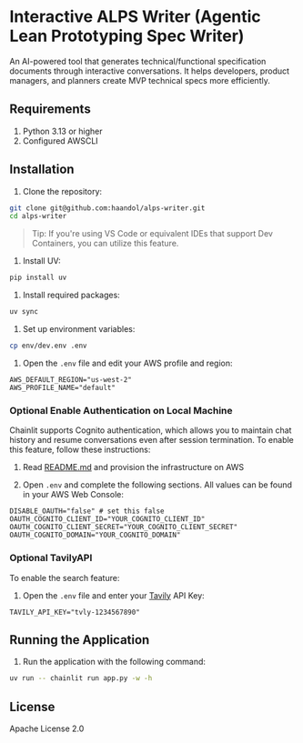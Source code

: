 # Interactive ALPS Writer (Agentic Lean Prototyping Spec Writer)

An AI-powered tool that generates technical/functional specification documents through interactive conversations. It helps developers, product managers, and planners create MVP technical specs more efficiently.

## Requirements

1. Python 3.13 or higher
2. Configured AWSCLI

## Installation

1. Clone the repository:

```bash
git clone git@github.com:haandol/alps-writer.git
cd alps-writer
```

> Tip: If you're using VS Code or equivalent IDEs that support Dev Containers, you can utilize this feature.

1. Install UV:

```bash
pip install uv
```

1. Install required packages:

```bash
uv sync
```

1. Set up environment variables:

```bash
cp env/dev.env .env
```

1. Open the `.env` file and edit your AWS profile and region:

```env
AWS_DEFAULT_REGION="us-west-2"
AWS_PROFILE_NAME="default"
```

### **Optional** Enable Authentication on Local Machine

Chainlit supports Cognito authentication, which allows you to maintain chat history and resume conversations even after session termination. To enable this feature, follow these instructions:

1. Read [README.md](../infra/README.md) and provision the infrastructure on AWS

2. Open `.env` and complete the following sections. All values can be found in your AWS Web Console:
```env
DISABLE_OAUTH="false" # set this false
OAUTH_COGNITO_CLIENT_ID="YOUR_COGNITO_CLIENT_ID"
OAUTH_COGNITO_CLIENT_SECRET="YOUR_COGNITO_CLIENT_SECRET"
OAUTH_COGNITO_DOMAIN="YOUR_COGNITO_DOMAIN"
```

### **Optional** TavilyAPI

To enable the search feature:

1. Open the `.env` file and enter your [Tavily](https://tavily.com) API Key:

```env
TAVILY_API_KEY="tvly-1234567890"
```

## Running the Application

1. Run the application with the following command:

```bash
uv run -- chainlit run app.py -w -h
```

## License

Apache License 2.0
